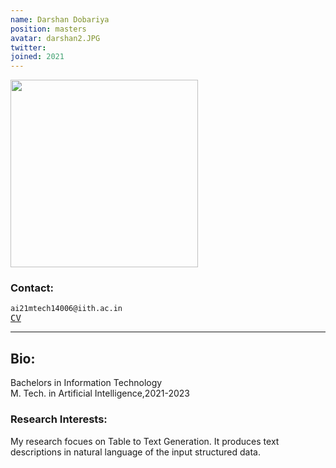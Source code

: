 ```yaml
---
name: Darshan Dobariya
position: masters
avatar: darshan2.JPG
twitter: 
joined: 2021
---
```


<img width="300" src="{{site.baseurl}}/images/people/{{page.avatar}}" data-action="zoom">

### Contact:
<i class="fa fa-envelope-o"></i>  `ai21mtech14006@iith.ac.in`<br>
<a href="https://drive.google.com/file/d/1BVye4nHduhasCItoiOZXmRViOBVBTq77/view?usp=sharing" target="_blank"><samp>CV</samp></a><br>
<hr>

## Bio:
Bachelors in Information Technology<br>
M. Tech. in Artificial Intelligence,2021-2023
### Research Interests:
<p style="text-align:justify">

My research focues on Table to Text Generation. It produces text descriptions in natural language of the input structured data.
</p>